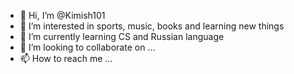 - 👋 Hi, I’m @Kimish101
- 👀 I’m interested in sports, music, books and learning new things
- 🌱 I’m currently learning CS and Russian language
- 💞️ I’m looking to collaborate on ...
- 📫 How to reach me ...

<!---
Kimish101/Kimish101 is a ✨ special ✨ repository because its `README.md` (this file) appears on your GitHub profile.
You can click the Preview link to take a look at your changes.
--->
